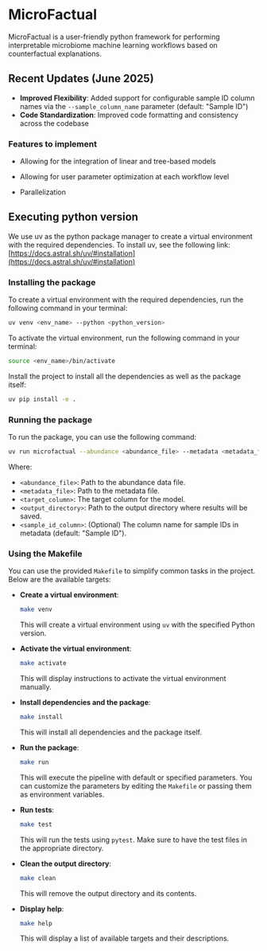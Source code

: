 # MicroFactual

MicroFactual is a user-friendly python framework for performing interpretable microbiome machine learning workflows based on counterfactual explanations.

## Recent Updates (June 2025)

- **Improved Flexibility**: Added support for configurable sample ID column names via the `--sample_column_name` parameter (default: "Sample ID")
- **Code Standardization**: Improved code formatting and consistency across the codebase

### Features to implement

- Allowing for the integration of linear and tree-based models

- Allowing for user parameter optimization at each workflow level

- Parallelization


## Executing python version

We use uv as the python package manager to create a virtual environment with the required dependencies.
To install uv, see the following link:
[https://docs.astral.sh/uv/#installation](https://docs.astral.sh/uv/#installation)

### Installing the package
To create a virtual environment with the required dependencies, run the following command in your terminal:
```bash
uv venv <env_name> --python <python_version>
```
To activate the virtual environment, run the following command in your terminal:
```bash
source <env_name>/bin/activate
```
Install the project to install all the dependencies as well as the package itself:
```bash
uv pip install -e .
```

### Running the package
To run the package, you can use the following command:
```bash
uv run microfactual --abundance <abundance_file> --metadata <metadata_file> --target <target_column> --output_dir <output_directory> --sample_column_name <sample_id_column>
```
Where:
- `<abundance_file>`: Path to the abundance data file.
- `<metadata_file>`: Path to the metadata file.
- `<target_column>`: The target column for the model.
- `<output_directory>`: Path to the output directory where results will be saved.
- `<sample_id_column>`: (Optional) The column name for sample IDs in metadata (default: "Sample ID").

### Using the Makefile

You can use the provided `Makefile` to simplify common tasks in the project. Below are the available targets:

- **Create a virtual environment**:
  ```bash
  make venv
  ```
  This will create a virtual environment using `uv` with the specified Python version.

- **Activate the virtual environment**:
  ```bash
  make activate
  ```
  This will display instructions to activate the virtual environment manually.

- **Install dependencies and the package**:
  ```bash
  make install
  ```
  This will install all dependencies and the package itself.

- **Run the package**:
  ```bash
  make run
  ```
  This will execute the pipeline with default or specified parameters. You can customize the parameters by editing the `Makefile` or passing them as environment variables.

- **Run tests**:
  ```bash
  make test
  ```
  This will run the tests using `pytest`. Make sure to have the test files in the appropriate directory.

- **Clean the output directory**:
  ```bash
  make clean
  ```
  This will remove the output directory and its contents.

- **Display help**:
  ```bash
  make help
  ```
  This will display a list of available targets and their descriptions.

